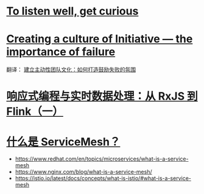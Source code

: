 # [To listen well, get curious](https://www.benkuhn.net/listen/)

# [Creating a culture of Initiative — the importance of failure](https://medium.com/@jgefroh/guiding-organizational-cultures-initiative-the-importance-of-failure-61b9c37aa810)

翻译： [建立主动性团队文化：如何打造鼓励失败的氛围](https://mp.weixin.qq.com/s/rjnpfI_0HlSbzTq2c9BSmA)

# [响应式编程与实时数据处理：从 RxJS 到 Flink（一）](https://zhuanlan.zhihu.com/p/335227503)

# [什么是 ServiceMesh？](https://zhuanlan.zhihu.com/p/61901608)

- https://www.redhat.com/en/topics/microservices/what-is-a-service-mesh
- https://www.nginx.com/blog/what-is-a-service-mesh/
- https://istio.io/latest/docs/concepts/what-is-istio/#what-is-a-service-mesh

